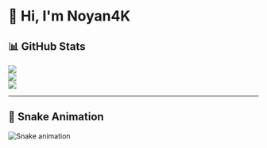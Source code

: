 # 👋 Hi, I'm Noyan4K  

## 📊 GitHub Stats
![](https://github-readme-stats.vercel.app/api?username=Noyan4K&theme=shadow_red&hide_border=false&include_all_commits=false&count_private=false)  
![](https://nirzak-streak-stats.vercel.app?user=Noyan4K&theme=shadow_red&hide_border=false)  
![](https://github-readme-stats.vercel.app/api/top-langs/?username=Noyan4K&theme=shadow_red&hide_border=false&include_all_commits=false&count_private=false&layout=compact)  

---

## 🐍 Snake Animation
![Snake animation](https://raw.githubusercontent.com/Noyan4K/Noyan4K/manual-run-output/docker/github-contribution-grid-snake.svg)

<!-- Bisa juga pakai GIF -->
<!-- ![Snake animation](https://raw.githubusercontent.com/Noyan4K/Noyan4K/manual-run-output/docker/github-contribution-grid-snake.gif) -->


